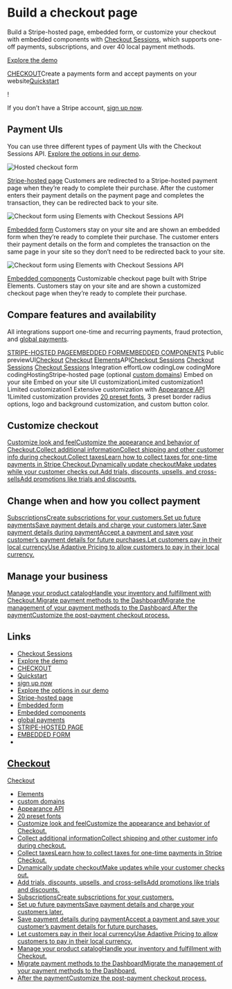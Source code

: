 # Build a checkout page

Build a Stripe-hosted page, embedded form, or customize your checkout with
embedded components with [Checkout
Sessions](https://docs.stripe.com/api/checkout/sessions), which supports one-off
payments, subscriptions, and over 40 local payment methods.

[Explore the demo](https://checkout.stripe.dev/)

[CHECKOUT](https://docs.stripe.com/payments/checkout)Create a payments form and
accept payments on your
website[Quickstart](https://docs.stripe.com/payments/checkout/quickstarts)

!

If you don’t have a Stripe account, [sign up
now](https://dashboard.stripe.com/register/payment_links).

## Payment UIs

You can use three different types of payment UIs with the Checkout Sessions API.
[Explore the options in our demo](https://checkout.stripe.dev/).

![Hosted checkout
form](https://b.stripecdn.com/docs-statics-srv/assets/checkout-hosted-hover.180c6ab2498a8c65daefb5bedae835bf.png)

[Stripe-hosted page](https://docs.stripe.com/checkout/quickstart) Customers are
redirected to a Stripe-hosted payment page when they’re ready to complete their
purchase. After the customer enters their payment details on the payment page
and completes the transaction, they can be redirected back to your site.

![Checkout form using Elements with Checkout Sessions
API](https://b.stripecdn.com/docs-statics-srv/assets/checkout-embedded-hover.14466c835d9723cfe90b3549956c451a.png)

[Embedded form](https://docs.stripe.com/checkout/embedded/quickstart) Customers
stay on your site and are shown an embedded form when they’re ready to complete
their purchase. The customer enters their payment details on the form and
completes the transaction on the same page in your site so they don’t need to be
redirected back to your site.

![Checkout form using Elements with Checkout Sessions
API](https://b.stripecdn.com/docs-statics-srv/assets/checkout-elements-hover.bfd33fb56dc4ec8915e4ab4601799f49.png)

[Embedded components](https://docs.stripe.com/checkout/custom/quickstart)
Customizable checkout page built with Stripe Elements. Customers stay on your
site and are shown a customized checkout page when they’re ready to complete
their purchase.

## Compare features and availability

All integrations support one-time and recurring payments, fraud protection, and
[global payments](https://stripe.com/global).

[STRIPE-HOSTED
PAGE](https://docs.stripe.com/payments/accept-a-payment?platform=web&ui=stripe-hosted)[EMBEDDED
FORM](https://docs.stripe.com/payments/accept-a-payment?platform=web&ui=embedded-form)[EMBEDDED
COMPONENTS](https://docs.stripe.com/checkout/custom/quickstart) Public
previewUI[Checkout](https://docs.stripe.com/payments/checkout/how-checkout-works?payment-ui=stripe-hosted)
[Checkout](https://docs.stripe.com/payments/checkout/how-checkout-works?payment-ui=embedded-form)
[Elements](https://docs.stripe.com/payments/elements)API[Checkout
Sessions](https://docs.stripe.com/api/checkout/sessions) [Checkout
Sessions](https://docs.stripe.com/api/checkout/sessions) [Checkout
Sessions](https://docs.stripe.com/api/checkout/sessions) Integration effortLow
codingLow codingMore codingHostingStripe-hosted page (optional [custom
domains](https://docs.stripe.com/payments/checkout/custom-domains)) Embed on
your site Embed on your site UI customizationLimited customization1 Limited
customization1 Extensive customization with [Appearance
API](https://docs.stripe.com/payments/checkout/customization/appearance?payment-ui=embedded-components)
1Limited customization provides [20 preset
fonts](https://docs.stripe.com/payments/checkout/customization/appearance#font-compatibility),
3 preset border radius options, logo and background customization, and custom
button color.

## Customize checkout

[Customize look and feelCustomize the appearance and behavior of
Checkout.](https://docs.stripe.com/payments/checkout/customization)[Collect
additional informationCollect shipping and other customer info during
checkout.](https://docs.stripe.com/payments/checkout/collect-additional-info)[Collect
taxesLearn how to collect taxes for one-time payments in Stripe
Checkout.](https://docs.stripe.com/payments/checkout/taxes)[Dynamically update
checkoutMake updates while your customer checks
out.](https://docs.stripe.com/payments/checkout/dynamic-updates)[Add trials,
discounts, upsells, and cross-sellsAdd promotions like trials and
discounts.](https://docs.stripe.com/payments/checkout/promotions)
## Change when and how you collect payment

[SubscriptionsCreate subscriptions for your
customers.](https://docs.stripe.com/payments/subscriptions)[Set up future
paymentsSave payment details and charge your customers
later.](https://docs.stripe.com/payments/checkout/save-and-reuse)[Save payment
details during paymentAccept a payment and save your customer’s payment details
for future
purchases.](https://docs.stripe.com/payments/checkout/save-during-payment)[Let
customers pay in their local currencyUse Adaptive Pricing to allow customers to
pay in their local
currency.](https://docs.stripe.com/payments/checkout/adaptive-pricing)
## Manage your business

[Manage your product catalogHandle your inventory and fulfillment with
Checkout.](https://docs.stripe.com/payments/checkout/product-catalog)[Migrate
payment methods to the DashboardMigrate the management of your payment methods
to the
Dashboard.](https://docs.stripe.com/payments/dashboard-payment-methods)[After
the paymentCustomize the post-payment checkout
process.](https://docs.stripe.com/payments/checkout/after-the-payment)

## Links

- [Checkout Sessions](https://docs.stripe.com/api/checkout/sessions)
- [Explore the demo](https://checkout.stripe.dev/)
- [CHECKOUT](https://docs.stripe.com/payments/checkout)
- [Quickstart](https://docs.stripe.com/payments/checkout/quickstarts)
- [sign up now](https://dashboard.stripe.com/register/payment_links)
- [Explore the options in our demo](https://checkout.stripe.dev)
- [Stripe-hosted page](https://docs.stripe.com/checkout/quickstart)
- [Embedded form](https://docs.stripe.com/checkout/embedded/quickstart)
- [Embedded components](https://docs.stripe.com/checkout/custom/quickstart)
- [global payments](https://stripe.com/global)
- [STRIPE-HOSTED
PAGE](https://docs.stripe.com/payments/accept-a-payment?platform=web&ui=stripe-hosted)
- [EMBEDDED
FORM](https://docs.stripe.com/payments/accept-a-payment?platform=web&ui=embedded-form)
-
[Checkout](https://docs.stripe.com/payments/checkout/how-checkout-works?payment-ui=stripe-hosted)
-
[Checkout](https://docs.stripe.com/payments/checkout/how-checkout-works?payment-ui=embedded-form)
- [Elements](https://docs.stripe.com/payments/elements)
- [custom domains](https://docs.stripe.com/payments/checkout/custom-domains)
- [Appearance
API](https://docs.stripe.com/payments/checkout/customization/appearance?payment-ui=embedded-components)
- [20 preset
fonts](https://docs.stripe.com/payments/checkout/customization/appearance#font-compatibility)
- [Customize look and feelCustomize the appearance and behavior of
Checkout.](https://docs.stripe.com/payments/checkout/customization)
- [Collect additional informationCollect shipping and other customer info during
checkout.](https://docs.stripe.com/payments/checkout/collect-additional-info)
- [Collect taxesLearn how to collect taxes for one-time payments in Stripe
Checkout.](https://docs.stripe.com/payments/checkout/taxes)
- [Dynamically update checkoutMake updates while your customer checks
out.](https://docs.stripe.com/payments/checkout/dynamic-updates)
- [Add trials, discounts, upsells, and cross-sellsAdd promotions like trials and
discounts.](https://docs.stripe.com/payments/checkout/promotions)
- [SubscriptionsCreate subscriptions for your
customers.](https://docs.stripe.com/payments/subscriptions)
- [Set up future paymentsSave payment details and charge your customers
later.](https://docs.stripe.com/payments/checkout/save-and-reuse)
- [Save payment details during paymentAccept a payment and save your customer’s
payment details for future
purchases.](https://docs.stripe.com/payments/checkout/save-during-payment)
- [Let customers pay in their local currencyUse Adaptive Pricing to allow
customers to pay in their local
currency.](https://docs.stripe.com/payments/checkout/adaptive-pricing)
- [Manage your product catalogHandle your inventory and fulfillment with
Checkout.](https://docs.stripe.com/payments/checkout/product-catalog)
- [Migrate payment methods to the DashboardMigrate the management of your
payment methods to the
Dashboard.](https://docs.stripe.com/payments/dashboard-payment-methods)
- [After the paymentCustomize the post-payment checkout
process.](https://docs.stripe.com/payments/checkout/after-the-payment)
